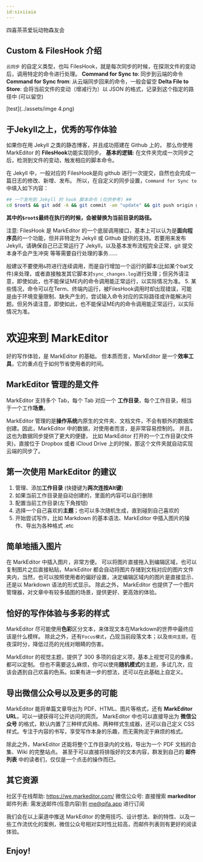 ```yaml
---
id:sixiiaia
---
```

四喜茶茶爱玩动物森友会

## Custom & FilesHook 介绍
`云同步` 的自定义类型，也叫 FilesHook，就是每次同步的时候，在探测文件的变动后，调用特定的命令进行处理。
**Command for Sync to**: 同步到云端的命令
**Command for Sync from**: 从云端同步回来的命令，一般会留空
**Delta File to Store**: 会将当前文件的变动（增减行为）以 JSON 的格式，记录到这个指定的路径中 (可以留空)

[test](../assets/imge 4.png)

## 于Jekyll之上，优秀的写作体验
如果你在用 Jekyll 之类的静态博客，并且成功搭建在 Github 上的， 那么你使用 MarkEditor 的 **FilesHook**功能实现同步。
**基本的逻辑:** 在文件夹完成一次同步之后，检测到文件的变动，触发相应的脚本命令。

在 Jekyll 中，一般对应的 FilesHook是向 github 进行一次提交，自然也会完成一篇日志的修改、新增、发布。
所以，在自定义的同步设置，`Command for Sync to` 中填入如下内容：
```sh
## 一个发布到 Jekyll 的 hook 脚本命令 (仅供参考) ## 
cd $root$ && git add -A && git commit -am "update" && git push origin gh-pages
```
**其中的`$root$`最终在执行的时候，会被替换为当前目录的路径。**

注意: FilesHook 是 MarkEditor 的一个底层调用接口，基本上可以认为是**面向程序员**的一个功能，但并非特定为 Jekyll 或 Github 提供的支持。若要用来发布 Jekyll，请确保自己已正常运行了 Jekyll，以及基本发布流程完全正常，git 提交本身不会产生冲突 等等需要自行处理的事务…… 

般建议不要使用`&`符进行连续调用，而是自行增加一个运行的脚本(比如某个bat文件)来处理，或者直接触发其它脚本对`sync_changes.log`进行处理；但另外请注意，即使如此，也不能保证ME内的命令调用能正常运行，以实际情况为准。
5. 某些情况，命令可以在Term、终端内运行，被FilesHook调用时却出现错误，可能是由于环境变量限制、缺失产生的，尝试输入命令对应的实际路径或许能解决问题。但另外请注意，即使如此，也不能保证ME内的命令调用能正常运行，以实际情况为准。


# 欢迎来到 MarkEditor
好的写作体验，是 MarkEditor 的基础。
但本质而言，MarkEditor 是一个**效率工具**，它的重点在于如何节省使用者的时间。

## MarkEditor 管理的是文件
MarkEditor 支持多个 Tab，每个 Tab 对应一个 **工作目录**，每个工作目录，相当于一个工作**场景**。

MarkEditor 管理的是**操作系统**内原生的文件夹、文档文件，不会有额外的数据库创建。因此，MarkEditor 中的数据，对使用者而言，是非常容易控制的。
并且，这也为数据同步提供了更大的便捷， 比如 MarkEditor 打开的一个工作目录(文件夹)，直接位于 Dropbox 或者 iCloud Drive 上的时候，那这个文件夹就自动实现云端的同步了。

## 第一次使用 MarkEditor 的建议
1. 管理、添加**工作目录** (快捷键为**两次连按Alt键**)
2. 如果当前工作目录是自动创建的，里面的内容可以自行删除
3. 配置当前工作目录(左下角按钮)
4. 选择一个自己喜欢的**主题**；也可以多次随机生成，直到碰到自己喜欢的
5. 开始尝试写作，比如 Markdown 的基本语法、MarkEditor 中插入图片的操作、导出为各种格式 .etc

## 简单地插入图片
在 MarkEditor 中插入图片，非常方便。
可以将图片直接拖入到编辑区域，也可以复制图片之后直接粘贴，MarkEditor 都会自动将图片存储到文档对应的图片文件夹内，当然，也可以按照使用者的偏好设置，决定编辑区域内的图片是直接显示、还是以 Markdown 语法的形式显示。
除此之外， MarkEditor 也提供了一个图片管理器，对文章中有较多插图的场景，提供更好、更高效的体验。

## 恰好的写作体验与多彩的样式
MarkEditor 尽可能使用**色彩**区分文本，来体现文本在Markdown的世界中最终应该是什么模样。
除此之外，还有`Focus模式`，凸现当前段落文本；以及`夜间主题`，在夜深时分，降低过亮的光线对眼睛的伤害。

MarkEditor 的视觉主题，提供了 300 多项的自定义项，基本上视觉可见的像素，都可以定制。
但也不需要这么麻烦，你可以使用**随机模式**的主题，多试几次，应该会遇到自己欢喜的色系。如果有进一步的想法，还可以在此基础上自定义。

## 导出微信公众号以及更多的可能
MarkEditor 能将单篇文章导出为 PDF、HTML、图片等格式，还有 **MarkEditor URL**，可以一键获得可公开访问的网页。
MarkEditor 中也可以直接导出为 **微信公众号** 的格式，默认内置了三种样式风格、两种样式生成器，还可以自己定义 CSS 样式。专注于内容的书写，享受写作本身的乐趣，而无需拘泥于麻烦的格式。

除此之外，MarkEditor 还能将整个工作目录内的文档，导出为一个 PDF 文档的合集、Wiki 的完整站点。
甚至于可以直接将排版好的文本内容，群发到自己的 **邮件列表** 中的读者们，仅仅是一个点击的操作而已。

## 其它资源
社区于在线帮助: <https://we.markeditor.com/>
微信公众号: 直接搜索 **markeditor**
邮件列表:  需发送邮件(任意内容)到 <me@qifa.app> 进行订阅

我们会在以上渠道中推送 MarkEditor 的使用技巧、设计想法、新的特性、以及一些工作流优化的案例，微信公众号相对实时性比较高，而邮件列表则有更好的阅读体验。

## Enjoy!

